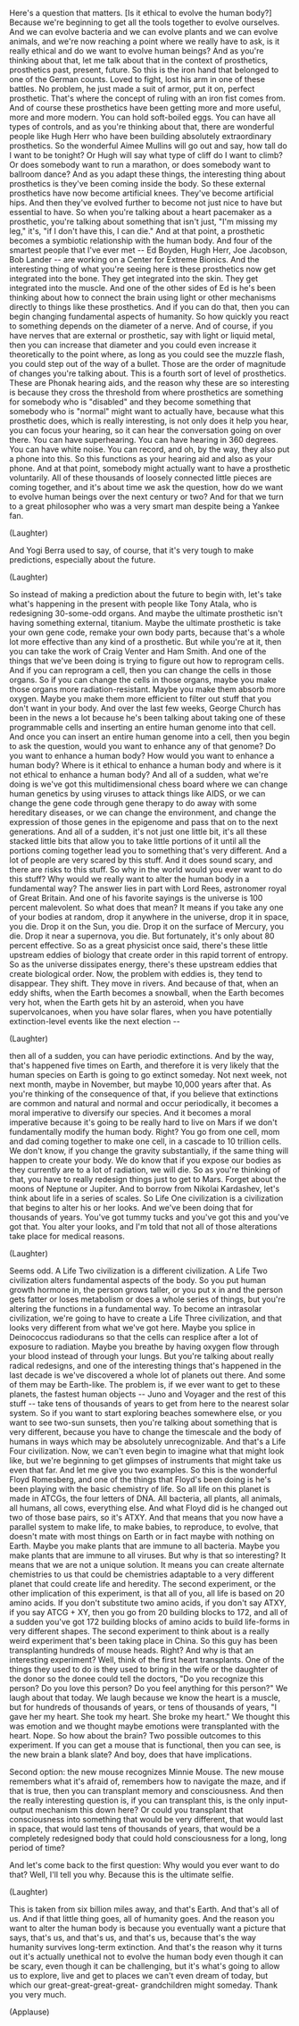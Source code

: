 
Here&#39;s a question that matters.
[Is it ethical to evolve the human body?]
Because we&#39;re beginning to get all
the tools together to evolve ourselves.
And we can evolve bacteria
and we can evolve plants
and we can evolve animals,
and we&#39;re now reaching a point
where we really have to ask,
is it really ethical
and do we want to evolve human beings?
And as you&#39;re thinking about that,
let me talk about that
in the context of prosthetics,
prosthetics past, present, future.
So this is the iron hand
that belonged to one of the German counts.
Loved to fight, lost his arm
in one of these battles.
No problem, he just made a suit of armor,
put it on,
perfect prosthetic.
That&#39;s where the concept
of ruling with an iron fist comes from.
And of course these prosthetics
have been getting more and more useful,
more and more modern.
You can hold soft-boiled eggs.
You can have all types of controls,
and as you&#39;re thinking about that,
there are wonderful people like Hugh Herr
who have been building
absolutely extraordinary prosthetics.
So the wonderful Aimee Mullins
will go out and say,
how tall do I want to be tonight?
Or Hugh will say what type of cliff
do I want to climb?
Or does somebody want to run a marathon,
or does somebody want to ballroom dance?
And as you adapt these things,
the interesting thing about prosthetics
is they&#39;ve been coming inside the body.
So these external prosthetics
have now become artificial knees.
They&#39;ve become artificial hips.
And then they&#39;ve evolved further
to become not just nice to have
but essential to have.
So when you&#39;re talking
about a heart pacemaker as a prosthetic,
you&#39;re talking about something
that isn&#39;t just, &quot;I&#39;m missing my leg,&quot;
it&#39;s, &quot;if I don&#39;t have this, I can die.&quot;
And at that point, a prosthetic
becomes a symbiotic relationship
with the human body.
And four of the smartest people
that I&#39;ve ever met --
Ed Boyden, Hugh Herr,
Joe Jacobson, Bob Lander --
are working on a Center
for Extreme Bionics.
And the interesting thing
of what you&#39;re seeing here is
these prosthetics
now get integrated into the bone.
They get integrated into the skin.
They get integrated into the muscle.
And one of the other sides of Ed
is he&#39;s been thinking
about how to connect the brain
using light or other mechanisms
directly to things like these prosthetics.
And if you can do that,
then you can begin changing
fundamental aspects of humanity.
So how quickly you react to something
depends on the diameter of a nerve.
And of course, if you have nerves
that are external or prosthetic,
say with light or liquid metal,
then you can increase that diameter
and you could even increase it
theoretically to the point where,
as long as you could see the muzzle flash,
you could step out of the way of a bullet.
Those are the order of magnitude
of changes you&#39;re talking about.
This is a fourth
sort of level of prosthetics.
These are Phonak hearing aids,
and the reason
why these are so interesting
is because they cross the threshold
from where prosthetics are something
for somebody who is &quot;disabled&quot;
and they become something
that somebody who is &quot;normal&quot;
might want to actually have,
because what this prosthetic does,
which is really interesting,
is not only does it help you hear,
you can focus your hearing,
so it can hear the conversation
going on over there.
You can have superhearing.
You can have hearing in 360 degrees.
You can have white noise.
You can record, and oh, by the way,
they also put a phone into this.
So this functions as your hearing aid
and also as your phone.
And at that point, somebody might actually
want to have a prosthetic voluntarily.
All of these thousands
of loosely connected little pieces
are coming together,
and it&#39;s about time we ask the question,
how do we want to evolve human beings
over the next century or two?
And for that we turn
to a great philosopher
who was a very smart man
despite being a Yankee fan.

(Laughter)

And Yogi Berra used to say, of course,
that it&#39;s very tough to make predictions,
especially about the future.

(Laughter)

So instead of making a prediction
about the future to begin with,
let&#39;s take what&#39;s happening in the present
with people like Tony Atala,
who is redesigning 30-some-odd organs.
And maybe the ultimate prosthetic
isn&#39;t having something external, titanium.
Maybe the ultimate prosthetic
is take your own gene code,
remake your own body parts,
because that&#39;s a whole lot more effective
than any kind of a prosthetic.
But while you&#39;re at it, then you can take
the work of Craig Venter and Ham Smith.
And one of the things
that we&#39;ve been doing
is trying to figure out
how to reprogram cells.
And if you can reprogram a cell,
then you can change the cells
in those organs.
So if you can change
the cells in those organs,
maybe you make those organs
more radiation-resistant.
Maybe you make them absorb more oxygen.
Maybe you make them more efficient
to filter out stuff
that you don&#39;t want in your body.
And over the last few weeks,
George Church has been in the news a lot
because he&#39;s been talking about taking
one of these programmable cells
and inserting an entire human genome
into that cell.
And once you can insert
an entire human genome into a cell,
then you begin to ask the question,
would you want
to enhance any of that genome?
Do you want to enhance a human body?
How would you want
to enhance a human body?
Where is it ethical
to enhance a human body
and where is it not ethical
to enhance a human body?
And all of a sudden, what we&#39;re doing
is we&#39;ve got this
multidimensional chess board
where we can change
human genetics by using viruses
to attack things like AIDS,
or we can change the gene code
through gene therapy
to do away with some hereditary diseases,
or we can change the environment,
and change the expression
of those genes in the epigenome
and pass that on to the next generations.
And all of a sudden,
it&#39;s not just one little bit,
it&#39;s all these stacked little bits
that allow you
to take little portions of it
until all the portions coming together
lead you to something
that&#39;s very different.
And a lot of people
are very scared by this stuff.
And it does sound scary,
and there are risks to this stuff.
So why in the world would you
ever want to do this stuff?
Why would we really want
to alter the human body
in a fundamental way?
The answer lies in part
with Lord Rees,
astronomer royal of Great Britain.
And one of his favorite sayings
is the universe is 100 percent malevolent.
So what does that mean?
It means if you take
any one of your bodies at random,
drop it anywhere in the universe,
drop it in space, you die.
Drop it on the Sun, you die.
Drop it on the surface
of Mercury, you die.
Drop it near a supernova, you die.
But fortunately, it&#39;s only
about 80 percent effective.
So as a great physicist once said,
there&#39;s these little
upstream eddies of biology
that create order
in this rapid torrent of entropy.
So as the universe dissipates energy,
there&#39;s these upstream eddies
that create biological order.
Now, the problem with eddies is,
they tend to disappear.
They shift. They move in rivers.
And because of that, when an eddy shifts,
when the Earth becomes a snowball,
when the Earth becomes very hot,
when the Earth gets hit by an asteroid,
when you have supervolcanoes,
when you have solar flares,
when you have potentially
extinction-level events
like the next election --

(Laughter)

then all of a sudden,
you can have periodic extinctions.
And by the way, that&#39;s happened
five times on Earth,
and therefore it is very likely
that the human species on Earth
is going to go extinct someday.
Not next week,
not next month,
maybe in November,
but maybe 10,000 years after that.
As you&#39;re thinking
of the consequence of that,
if you believe that extinctions
are common and natural
and normal and occur periodically,
it becomes a moral imperative
to diversify our species.
And it becomes a moral imperative
because it&#39;s going to be
really hard to live on Mars
if we don&#39;t fundamentally
modify the human body.
Right?
You go from one cell,
mom and dad coming together
to make one cell,
in a cascade to 10 trillion cells.
We don&#39;t know, if you change
the gravity substantially,
if the same thing will happen
to create your body.
We do know that if you expose
our bodies as they currently are
to a lot of radiation, we will die.
So as you&#39;re thinking of that,
you have to really redesign things
just to get to Mars.
Forget about the moons
of Neptune or Jupiter.
And to borrow from Nikolai Kardashev,
let&#39;s think about life
in a series of scales.
So Life One civilization
is a civilization that begins
to alter his or her looks.
And we&#39;ve been doing that
for thousands of years.
You&#39;ve got tummy tucks
and you&#39;ve got this and you&#39;ve got that.
You alter your looks, and I&#39;m told
that not all of those alterations
take place for medical reasons.

(Laughter)

Seems odd.
A Life Two civilization
is a different civilization.
A Life Two civilization alters
fundamental aspects of the body.
So you put human growth hormone in,
the person grows taller,
or you put x in and the person
gets fatter or loses metabolism
or does a whole series of things,
but you&#39;re altering the functions
in a fundamental way.
To become an intrasolar civilization,
we&#39;re going to have to create
a Life Three civilization,
and that looks very different
from what we&#39;ve got here.
Maybe you splice in
Deinococcus radiodurans
so that the cells can resplice
after a lot of exposure to radiation.
Maybe you breathe by having oxygen
flow through your blood
instead of through your lungs.
But you&#39;re talking about
really radical redesigns,
and one of the interesting things
that&#39;s happened in the last decade
is we&#39;ve discovered
a whole lot of planets out there.
And some of them may be Earth-like.
The problem is, if we ever
want to get to these planets,
the fastest human objects --
Juno and Voyager
and the rest of this stuff --
take tens of thousands of years
to get from here
to the nearest solar system.
So if you want to start exploring
beaches somewhere else,
or you want to see two-sun sunsets,
then you&#39;re talking
about something that is very different,
because you have to change
the timescale and the body of humans
in ways which may be
absolutely unrecognizable.
And that&#39;s a Life Four civilization.
Now, we can&#39;t even begin
to imagine what that might look like,
but we&#39;re beginning to get glimpses
of instruments that might
take us even that far.
And let me give you two examples.
So this is the wonderful Floyd Romesberg,
and one of the things
that Floyd&#39;s been doing
is he&#39;s been playing
with the basic chemistry of life.
So all life on this planet
is made in ATCGs, the four letters of DNA.
All bacteria, all plants,
all animals, all humans, all cows,
everything else.
And what Floyd did is he changed out
two of those base pairs,
so it&#39;s ATXY.
And that means that you now have
a parallel system to make life,
to make babies, to reproduce, to evolve,
that doesn&#39;t mate
with most things on Earth
or in fact maybe with nothing on Earth.
Maybe you make plants
that are immune to all bacteria.
Maybe you make plants
that are immune to all viruses.
But why is that so interesting?
It means that we
are not a unique solution.
It means you can create
alternate chemistries to us
that could be chemistries
adaptable to a very different planet
that could create life and heredity.
The second experiment,
or the other implication
of this experiment,
is that all of you, all life
is based on 20 amino acids.
If you don&#39;t substitute two amino acids,
if you don&#39;t say ATXY,
if you say ATCG + XY,
then you go from
20 building blocks to 172,
and all of a sudden you&#39;ve got
172 building blocks of amino acids
to build life-forms
in very different shapes.
The second experiment to think about
is a really weird experiment
that&#39;s been taking place in China.
So this guy has been transplanting
hundreds of mouse heads.
Right?
And why is that an interesting experiment?
Well, think of the first
heart transplants.
One of the things they used to do
is they used to bring in
the wife or the daughter of the donor
so the donee could tell the doctors,
&quot;Do you recognize this person?
Do you love this person?
Do you feel anything for this person?&quot;
We laugh about that today.
We laugh because we know
the heart is a muscle,
but for hundreds of thousands of years,
or tens of thousands of years,
&quot;I gave her my heart.
She took my heart. She broke my heart.&quot;
We thought this was emotion
and we thought maybe emotions
were transplanted with the heart. Nope.
So how about the brain?
Two possible outcomes to this experiment.
If you can get a mouse
that is functional,
then you can see,
is the new brain a blank slate?
And boy, does that have implications.

Second option:
the new mouse recognizes Minnie Mouse.
The new mouse
remembers what it&#39;s afraid of,
remembers how to navigate the maze,
and if that is true,
then you can transplant
memory and consciousness.
And then the really
interesting question is,
if you can transplant this,
is the only input-output mechanism
this down here?
Or could you transplant
that consciousness into something
that would be very different,
that would last in space,
that would last
tens of thousands of years,
that would be a completely redesigned body
that could hold consciousness
for a long, long period of time?

And let&#39;s come back to the first question:
Why would you ever want to do that?
Well, I&#39;ll tell you why.
Because this is the ultimate selfie.

(Laughter)

This is taken from six billion miles away,
and that&#39;s Earth.
And that&#39;s all of us.
And if that little thing goes,
all of humanity goes.
And the reason you want
to alter the human body
is because you eventually
want a picture that says,
that&#39;s us, and that&#39;s us,
and that&#39;s us,
because that&#39;s the way humanity
survives long-term extinction.
And that&#39;s the reason why it turns out
it&#39;s actually unethical
not to evolve the human body
even though it can be scary,
even though it can be challenging,
but it&#39;s what&#39;s going
to allow us to explore, live
and get to places
we can&#39;t even dream of today,
but which our great-great-great-great-
grandchildren might someday.
Thank you very much.

(Applause)


